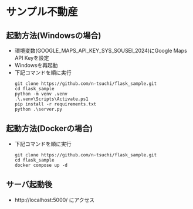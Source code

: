 # サンプル不動産

## 起動方法(Windowsの場合)
- 環境変数(GOOGLE_MAPS_API_KEY_SYS_SOUSEI_2024)にGoogle Maps API Keyを設定
- Windowsを再起動
- 下記コマンドを順に実行
    ```
    git clone https://github.com/n-tsuchi/flask_sample.git
    cd flask_sample
    python -m venv .venv
    .\.venv\Scripts\Activate.ps1
    pip install -r requirements.txt
    python .\server.py
    ```

## 起動方法(Dockerの場合)
- 下記コマンドを順に実行
    ```
    git clone https://github.com/n-tsuchi/flask_sample.git
    cd flask_sample
    docker compose up -d
    ```

## サーバ起動後
- http://localhost:5000/ にアクセス



